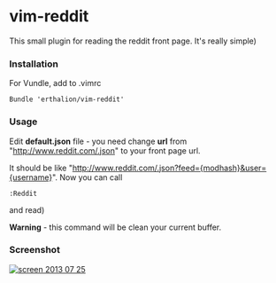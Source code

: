 vim-reddit
==========

This small plugin for reading the reddit front page. It's really simple)

### Installation
For Vundle, add to .vimrc

```
Bundle 'erthalion/vim-reddit'
```

### Usage
Edit **default.json** file - you need change **url** from "http://www.reddit.com/.json" to your front page url.

It should be like "http://www.reddit.com/.json?feed={modhash}&user={username}".
Now you can call

```
:Reddit
```
and read)

**Warning** - this command will be clean your current buffer.

### Screenshot
<a href='http://postimg.org/image/asuz30rnf/' target='_blank'><img src='http://s17.postimg.org/asuz30rnf/screen_2013_07_25.jpg' border='0' alt="screen 2013 07 25" /></a>
